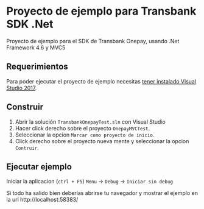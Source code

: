 # Proyecto de ejemplo para Transbank SDK .Net
Proyecto de ejemplo para el SDK de Transbank Onepay, usando .Net Framework 4.6 y MVC5

## Requerimientos
Para poder ejecutar el proyecto de ejemplo necesitas [tener instalado Visual Studio 2017](https://visualstudio.microsoft.com/es/downloads/).


## Construir
1. Abrir la solución `TransbankOnepayTest.sln` con Visual Studio
1. Hacer click derecho sobre el proyecto `OnepayMVCTest`.
1. Seleccionar la opcion `Marcar como proyecto de inicio`.
1. Click derecho sobre el proyecto nueva mente y seleccionar la opcion `Contruir`.

## Ejecutar ejemplo
Iniciar la aplicacion (`ctrl + F5`)  `Menu` -> `Debug` -> `Iniciar sin debug`

Si todo ha salido bien deberías abrirse tu navegador y mostrar el ejemplo en la url 
http://localhost:58383/
